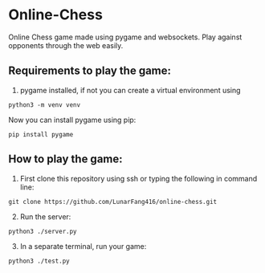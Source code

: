 # Online-Chess

Online Chess game made using pygame and websockets. Play against opponents through the web easily. 

## Requirements to play the game:

1. pygame installed, if not you can create a virtual environment using
```
python3 -m venv venv
```
 Now you can install pygame using pip:
```
pip install pygame
```


## How to play the game:

1. First clone this repository using ssh or typing the following in command line: 

```
git clone https://github.com/LunarFang416/online-chess.git
```

2. Run the server:

```
python3 ./server.py
```

3. In a separate terminal, run your game:

```
python3 ./test.py
```
